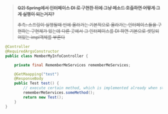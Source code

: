 > **~~Q2) Spring에서 인터페이스 DI 로 구현한 뒤에 그냥 메소드 호출하면 어떻게 그게 실행이 되는거지?~~**
> 
> ~~추측: 스프링이 실행될때 빈에 올라가는 기본적으로 올라가는 인터페이스들을 구현하는 구현체가 있는데 다른 곳에서 그 인터페이스를 DI 하면 기본으로 셋팅되어있는 impl객체를 부른다~~

```java
@Controller
@RequiredArgsConstructor
public class MemberMyInfoController {

    private final RememberMeServices rememberMeServices;

    @GetMaapping("test")
    @ResponseBody
    public Test test() {
        // execute certain method, which is implemented already when starting Spring by default
        rememberMeServices.someMethod(); 
        return new Test();
    }
}
```
